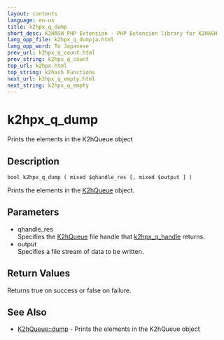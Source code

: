 ```yaml
---
layout: contents
language: en-us
title: k2hpx_q_dump
short_desc: K2HASH PHP Extension - PHP Extension library for K2HASH
lang_opp_file: k2hpx_q_dumpja.html
lang_opp_word: To Japanese
prev_url: k2hpx_q_count.html
prev_string: k2hpx_q_count
top_url: k2hpx.html
top_string: k2hash Functions
next_url: k2hpx_q_empty.html
next_string: k2hpx_q_empty
---
```


# k2hpx_q_dump
Prints the elements in the K2hQueue object

## Description

```
bool k2hpx_q_dump ( mixed $qhandle_res [, mixed $output ] )
```

Prints the elements in the [K2hQueue](k2hq_class.html) object. 

## Parameters
- qhandle_res  
Specifies the [K2hQueue](k2hq_class.html) file handle that [k2hpx_q_handle](k2hpx_q_handle.html) returns.
- output  
Specifies a file stream of data to be written.

## Return Values
Returns true on success or false on failure. 

## See Also
- [K2hQueue::dump](k2hq_dump.html) - Prints the elements in the K2hQueue object
